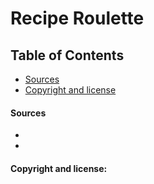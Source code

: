 # <strong> Recipe Roulette </Strong>

## Table of Contents

- [Sources](#Sources)
- [Copyright and license](#copyright-and-license)

#### Sources

-
-

#### Copyright and license:
